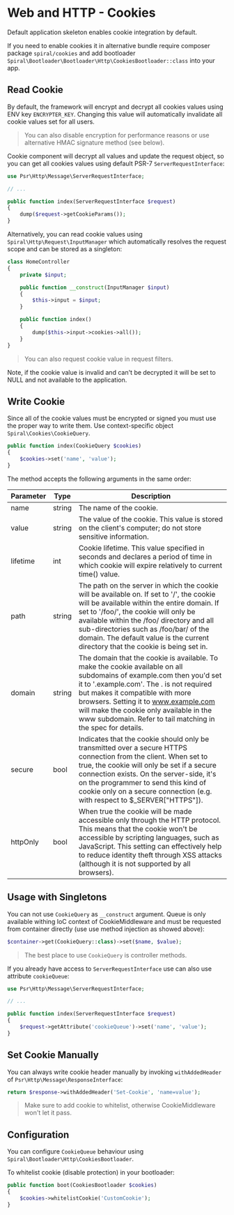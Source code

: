 # Web and HTTP - Cookies
Default application skeleton enables cookie integration by default.
 
If you need to enable cookies it in alternative bundle require composer package `spiral/cookies` and add 
bootloader `Spiral\Bootloader\Bootloader\Http\CookiesBootloader::class` into your app.

## Read Cookie
By default, the framework will encrypt and decrypt all cookies values using ENV key `ENCRYPTER_KEY`. Changing this value will
automatically invalidate all cookie values set for all users.

> You can also disable encryption for performance reasons or use alternative HMAC signature method (see below). 

Cookie component will decrypt all values and update the request object, so you can get all cookies values using default PSR-7 `ServerRequestInterface`:

```php
use Psr\Http\Message\ServerRequestInterface;

// ...

public function index(ServerRequestInterface $request)
{
    dump($request->getCookieParams());
}
```

Alternatively, you can read cookie values using `Spiral\Http\Request\InputManager` which automatically resolves the request
scope and can be stored as a singleton:

```php
class HomeController
{
    private $input;

    public function __construct(InputManager $input)
    {
        $this->input = $input;
    }

    public function index()
    {
        dump($this->input->cookies->all());
    }
}
```

> You can also request cookie value in request filters.

Note, if the cookie value is invalid and can't be decrypted it will be set to NULL and not available to the application. 

## Write Cookie
Since all of the cookie values must be encrypted or signed you must use the proper way to write them. 
Use context-specific object `Spiral\Cookies\CookieQuery`.

```php
public function index(CookieQuery $cookies)
{
    $cookies->set('name', 'value');
}
```

The method accepts the following arguments in the same order: 

Parameter | Type | Description
--- | --- | ---
name | string | The name of the cookie.
value |  string | The value of the cookie. This value is stored on the client's computer; do not store sensitive information.
lifetime | int | Cookie lifetime. This value specified in seconds and declares a period of time in which cookie will expire relatively to current time() value.
path | string | The path on the server in which the cookie will be available on. If set to '/', the cookie will be available within the entire domain. If set to '/foo/', the cookie will only be available within the /foo/ directory and all sub-directories such as /foo/bar/ of the domain. The default value is the current directory that the cookie is being set in.
domain | string | The domain that the cookie is available. To make the cookie available on all subdomains of example.com then you'd set it to '.example.com'. The . is not required but makes it compatible with more browsers. Setting it to www.example.com will make the cookie only available in the www subdomain. Refer to tail matching in the spec for details.
secure | bool | Indicates that the cookie should only be transmitted over a secure HTTPS connection from the client. When set to true, the cookie will only be set if a secure connection exists. On the server-side, it's on the programmer to send this kind of cookie only on a secure connection (e.g. with respect to $_SERVER["HTTPS"]).
httpOnly | bool | When true the cookie will be made accessible only through the HTTP protocol. This means that the cookie won't be accessible by scripting languages, such as JavaScript. This setting can effectively help to reduce identity theft through XSS attacks (although it is not supported by all browsers).

## Usage with Singletons
You can not use `CookieQuery` as `__construct` argument. Queue is only available withing IoC context of CookieMiddleware
and must be requested from container directly (use use method injection as showed above):

```php
$container->get(CookieQuery::class)->set($name, $value);
```

> The best place to use `CookieQuery` is controller methods.

If you already have access to `ServerRequestInterface` use can also use attribute `cookieQueue`:

```php
use Psr\Http\Message\ServerRequestInterface;

// ...

public function index(ServerRequestInterface $request)
{
    $request->getAttribute('cookieQueue')->set('name', 'value');
}
```

## Set Cookie Manually
You can always write cookie header manually by invoking `withAddedHeader` of `Psr\Http\Message\ResponseInterface`:

```php
return $response->withAddedHeader('Set-Cookie', 'name=value');
```

> Make sure to add cookie to whitelist, otherwise CookieMiddleware won't let it pass.

## Configuration
You can configure `CookieQueue` behaviour using `Spiral\Bootloader\Http\CookiesBootloader`.

To whitelist cookie (disable protection) in your bootloader:

```php
public function boot(CookiesBootloader $cookies)
{
    $cookies->whitelistCookie('CustomCookie');
}
```
